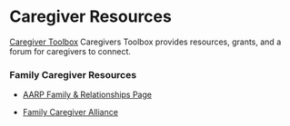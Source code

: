 # Caregiver Resources

[Caregiver Toolbox](https://caregiverstoolbox.com) Caregivers Toolbox provides resources, grants, and a forum for caregivers to connect. 

### Family Caregiver Resources

* [AARP Family & Relationships Page](https://www.aarp.org/home-family/friends-family/)

* [Family Caregiver Alliance](https://www.caregiver.org/about-fca/finances-grants-awards/)